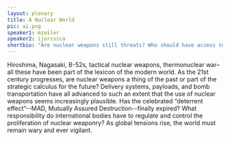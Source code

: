 ```yaml
---
layout: plenary
title: A Nuclear World
pic: ai.png
speaker1: mzeiler
speaker2: ijurisica
shortbio: "Are nuclear weapons still threats? Who should have access to them? How do they impact foreign relations and power dynamics?"
---
```


Hiroshima, Nagasaki, B-52s, tactical nuclear weapons, thermonuclear war–all these have been part of the lexicon of the modern world. As the 21st century progresses, are nuclear weapons a thing of the past or part of the strategic calculus for the future? Delivery systems, payloads, and bomb transportation have all advanced to such an extent that the use of nuclear weapons seems increasingly plausible. Has the celebrated “deterrent effect”--MAD, Mutually Assured Destruction--finally expired? What responsibility do international bodies have to regulate and control the proliferation of nuclear weaponry? As global tensions rise, the world must remain wary and ever vigilant.